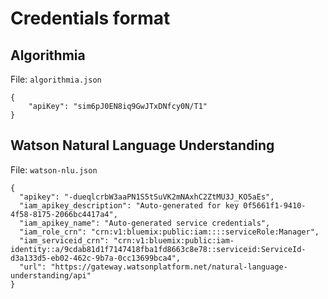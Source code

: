 # Credentials format

## Algorithmia

File: `algorithmia.json`

```
{
    "apiKey": "sim6pJ0EN8iq9GwJTxDNfcy0N/T1"
}
```

## Watson Natural Language Understanding

File: `watson-nlu.json`

```
{
  "apikey": "-dueqlcrbW3aaPN1S5tSuVK2mNAxhC2ZtMU3J_KO5aEs",
  "iam_apikey_description": "Auto-generated for key 0f5661f1-9410-4f58-8175-2066bc4417a4",
  "iam_apikey_name": "Auto-generated service credentials",
  "iam_role_crn": "crn:v1:bluemix:public:iam::::serviceRole:Manager",
  "iam_serviceid_crn": "crn:v1:bluemix:public:iam-identity::a/9cdab81d1f7147418fba1fd8663c8e78::serviceid:ServiceId-d3a133d5-eb02-462c-9b7a-0cc13699bca4",
  "url": "https://gateway.watsonplatform.net/natural-language-understanding/api"
}
```
